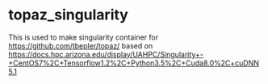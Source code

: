 # topaz_singularity
This is used to make singularity container for https://github.com/tbepler/topaz/ based on https://docs.hpc.arizona.edu/display/UAHPC/Singularity+-+CentOS7%2C+Tensorflow1.2%2C+Python3.5%2C+Cuda8.0%2C+cuDNN5.1

